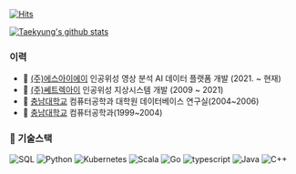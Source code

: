 [![Hits](https://hits.seeyoufarm.com/api/count/incr/badge.svg?url=https%3A%2F%2Fgithub.com%2Fwebtk)](https://hits.seeyoufarm.com)

[![Taekyung's github stats](https://github-readme-stats.vercel.app/api?username=webtk)](https://github.com/webtk)

### 이력
- :office: [(주)에스아이에이](https://www.si-analytics.ai/) 인공위성 영상 분석 AI 데이터 플랫폼 개발 (2021. ~ 현재)
- :office: [(주)쎄트렉아이](http://www.satreci.com) 인공위성 지상시스템 개발 (2009 ~ 2021)
- :school: [충남대학교](http://www.cnu.ac.kr) 컴퓨터공학과 대학원 데이터베이스 연구실(2004~2006)
- :school: [충남대학교](http://www.cnu.ac.kr) 컴퓨터공학과(1999~2004)

### 🔭 기술스택
![SQL](https://img.shields.io/badge/SQL-333)
![Python](https://img.shields.io/badge/Python-333)
![Kubernetes](https://img.shields.io/badge/Kubernetes-333)
![Scala](https://img.shields.io/badge/Scala-333)
![Go](https://img.shields.io/badge/Python-333)
![typescript](https://img.shields.io/badge/Typescript-333)
![Java](https://img.shields.io/badge/Java-333)
![C++](https://img.shields.io/badge/C++-333)
